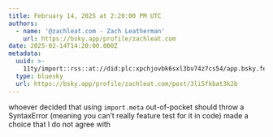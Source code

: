 ```yaml
---
title: February 14, 2025 at 2:20:00 PM UTC
authors:
  - name: '@zachleat.com - Zach Leatherman'
    url: https://bsky.app/profile/zachleat.com
date: 2025-02-14T14:20:00.000Z
metadata:
  uuid: >-
    11ty/import::rss::at://did:plc:xpchjovbk6sxl3bv74z7cs54/app.bsky.feed.post/3li5fkbat3k2b
  type: bluesky
  url: https://bsky.app/profile/zachleat.com/post/3li5fkbat3k2b
---
```

whoever decided that using `import.meta` out-of-pocket should throw a SyntaxError (meaning you can’t really feature test for it in code) made a choice that I do not agree with
